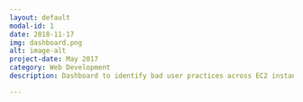 ```yaml
---
layout: default
modal-id: 1
date: 2018-11-17
img: dashboard.png
alt: image-alt
project-date: May 2017
category: Web Development
description: Dashboard to identify bad user practices across EC2 instances at Capital One. Utilized Elasticsearch to pull userdata quickly through a Flask API to a user interface and designed for easy deployment and reliability using both Docker and AWS.

---
```

